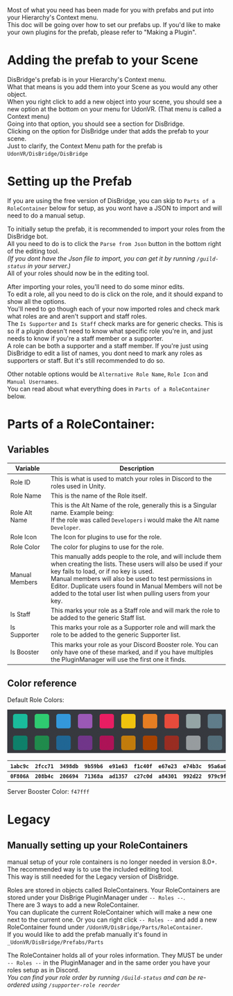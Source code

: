 Most of what you need has been made for you with prefabs and put into your Hierarchy's Context menu.
<br>This doc will be going over how to set our prefabs up. If you'd like to make your own plugins for the prefab,
please refer to "Making a Plugin".

# Adding the prefab to your Scene
DisBridge's prefab is in your Hierarchy's Context menu.
<br>What that means is you add them into your Scene as you would any other object.
<br>When you right click to add a new object into your scene, you should see a new option at the bottom on your menu for UdonVR. (That menu is called a Context menu)
<br>Going into that option, you should see a section for DisBridge.
<br>Clicking on the option for DisBridge under that adds the prefab to your scene.
<br>Just to clarify, the Context Menu path for the prefab is `UdonVR/DisBridge/DisBridge`

# Setting up the Prefab
If you are using the free version of DisBridge, you can skip to `Parts of a RoleContainer` below for setup, as you wont have a JSON to import and will need to do a manual setup.

To initially setup the prefab, it is recommended to import your roles from the DisBridge bot.
<br>All you need to do is to click the `Parse from Json` button in the bottom right of the editing tool.
<br><i>(If you dont have the Json file to import, you can get it by running `/guild-status` in your server.)</i>
<br>All of your roles should now be in the editing tool.

After importing your roles, you'll need to do some minor edits.
<br>To edit a role, all you need to do is click on the role, and it should expand to show all the options.
<br>You'll need to go though each of your now imported roles and check mark what roles are and aren't support and staff roles.
<br>The `Is Supporter` and `Is Staff` check marks are for generic checks. This is so if a plugin doesn't need to know what specific role you're in, and just needs to know if you're a staff member or a supporter.
<br>A role can be both a supporter and a staff member. If you're just using DisBridge to edit a list of names, you dont need to mark any roles as supporters or staff. But it's still recommended to do so.

Other notable options would be `Alternative Role Name`, `Role Icon` and `Manual Usernames`.
<br>You can read about what everything does in `Parts of a RoleContainer` below.

# Parts of a RoleContainer:

## Variables

| Variable       | Description                                                                                                                                                                                                                                                                                                                                                |
|----------------|------------------------------------------------------------------------------------------------------------------------------------------------------------------------------------------------------------------------------------------------------------------------------------------------------------------------------------------------------------|
| Role ID        | This is what is used to match your roles in Discord to the roles used in Unity.                                                                                                                                                                                                                                                                            |
| Role Name      | This is the name of the Role itself.                                                                                                                                                                                                                                                                                                                       |
| Role Alt Name  | This is the Alt Name of the role, generally this is a Singular name. Example being:<br>If the role was called `Developers` i would make the Alt name `Developer`.                                                                                                                                                                                          |
| Role Icon      | The Icon for plugins to use for the role.                                                                                                                                                                                                                                                                                                                  |
| Role Color     | The color for plugins to use for the role.                                                                                                                                                                                                                                                                                                                 |
| Manual Members | This manually adds people to the role, and will include them when creating the lists. These users will also be used if your key fails to load, or if no key is used.<br>Manual members will also be used to test permissions in Editor. Duplicate users found in Manual Members will not be added to the total user list when pulling users from your key. |
| Is Staff       | This marks your role as a Staff role and will mark the role to be added to the generic Staff list.                                                                                                                                                                                                                                                         |
| Is Supporter   | This marks your role as a Supporter role and will mark the role to be added to the generic Supporter list.                                                                                                                                                                                                                                                 |
| Is Booster     | This marks your role as your Discord Booster role. You can only have one of these marked, and if you have multiples the PluginManager will use the first one it finds.                                                                                                                                                                                     |

## Color reference

Default Role Colors:

![Discord role color reference](https://raw.githubusercontent.com/UdonVR/DisBridge/main/Images/DiscordColorPallet.png)

|  `1abc9c`   |  `2fcc71`   |  `3498db`   |  `9b59b6`   |  `e91e63`   |  `f1c40f`   |  `e67e23`   |  `e74b3c`   |  `95a6a6`   |  `607d8b`   |
|:-----------:|:-----------:|:-----------:|:-----------:|:-----------:|:-----------:|:-----------:|:-----------:|:-----------:|:-----------:|
| <b>`0F806A` | <b>`208b4c` | <b>`206694` | <b>`71368a` | <b>`ad1357` | <b>`c27c0d` | <b>`a84301` | <b>`992d22` | <b>`979c9f` | <b>`546e7a` |

Server Booster Color: `f47fff`

# Legacy

## Manually setting up your RoleContainers
manual setup of your role containers is no longer needed in version 8.0+. The recommended way is to use the included editing tool.
<br>This way is still needed for the Legacy version of DisBridge.

Roles are stored in objects called RoleContainers. Your RoleContainers are stored under your DisBrige PluginManager under `-- Roles --`.
<br>There are 3 ways to add a new RoleContainer.
<br>You can duplicate the current RoleContainer which will make a new one next to the current one. Or you can right click `-- Roles --` and add a new RoleContainer found under `/UdonVR/DisBridge/Parts/RoleContainer`.
<br>If you would like to add the prefab manually it's found in `_UdonVR/DisBridge/Prefabs/Parts`

The RoleContainer holds all of your roles information. They MUST be under `-- Roles --` in the PluginManager and in the same order you have your roles setup as in Discord.
*<br>You can find your role order by running `/Guild-status` and can be re-ordered using `/supporter-role reorder`*